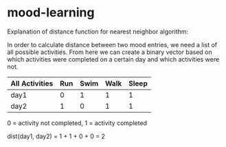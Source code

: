 # mood-learning
Explanation of distance function for nearest neighbor algorithm:

In order to calculate distance between two mood entries, we need a list of all possible activities. From here we can create a binary vector based on which activities were completed on a certain day and which activities were not.

All Activities | Run | Swim | Walk | Sleep
--------- | ----- |----- | ----- | ------
day1 | 0 | 1 | 1 | 1
day2 | 1 | 0 | 1 | 1

0 = activity not completed, 1 = activity completed

dist(day1, day2) = 1 + 1 + 0 + 0 = 2
